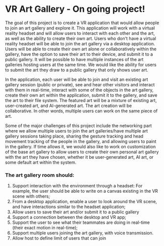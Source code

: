 # VR Art Gallery - On going project!

The goal of this project is to create a VR application that would allow people to join an art gallery and explore it. This application will work with a virtual reality headset and will allow users to interact with each other and the art, as well as the ability to create their own art. Users who don't have a virtual reality headset will be able to join the art gallery via a desktop application. Users will be able to create their own art alone or collaboratively within the gallery, have the option to save their art to their device, and submit it to a public gallery. It will be possible to have multiple instances of the art galleries hosting users at the same time. We would like the ability for users to submit the art they draw to a public gallery that only shows user art.
 
In the application, each user will be able to join and visit an existing art gallery session (public or private), see and hear other visitors and interact with them in real-time, interact with some of the objects in the art gallery, create their own art within the application, submit it to the gallery, and save the art to their file system. The featured art will be a mixture of existing art, user-created art, and AI-generated art. The art creation will be collaborative. In other words, multiple users can work on the same piece of art.
 
Some of the major challenges of this project include the networking part where we allow multiple users to join the art galleries/have multiple art gallery sessions taking place, sharing the gesture tracking and head movement tracking of the people in the gallery, and allowing users to paint in the gallery. If time allows it, we would also like to work on customization of the base art gallery to allow users to create their own personal art gallery with the art they have chosen, whether it be user-generated art, AI art, or some default art within the system. 
 

### The art gallery room should:
 
1.	Support interaction with the environment through a headset: For example, the user should be able to write on a canvas existing in the VR scene with others;
2.	From a desktop application, enable a user to look around the VR scene, and have interactions similar to the headset application;
3.	Allow users to save their art and/or submit it to a public gallery
4.	Support a connection between the desktop and VR app;
5.	Support the user to see what their teammates are doing in real-time (their exact motion in real-time);
6.	Support multiple users joining the art gallery, with voice transmission.
7.	Allow host to define limit of users that can join
